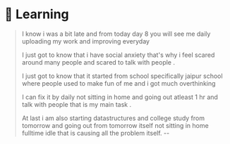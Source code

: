 # 🌸 Learning

> I know i was a bit late and from today day 8 you will see me daily uploading my  work and improving everyday
>
> I just got to know that i have social anxiety that's why i feel scared around many people and scared to talk with people .
>
> I just got to know that it started from school specifically jaipur school where people used to make fun of me and i got much overthinking
>
> I can fix it by daily not sitting in home and going out atleast 1 hr and talk with people that is my main task .
>
> At last i am also starting datastructures and college study from tomorrow and going out from tomorrow itself not sitting in home fulltime idle that is causing all the problem itself.
--